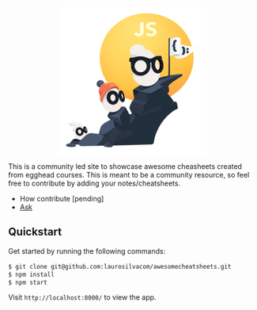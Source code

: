 <div align="center">
  <img
    height="300"
    width="300"
    alt="Awesome Cheatsheets Logo"
    src="https://raw.githubusercontent.com/laurosilvacom/awesomecheatsheets/master/static/icon.png"
    align="center"
  />
</div>

This is a community led site to showcase awesome cheasheets created from egghead courses. This is meant to be a community resource, so feel free to contribute by adding your notes/cheatsheets.

- How contribute [pending]
- [Ask](https://github.com/laurosilvacom/awesomecheatsheets/issues/new)

## Quickstart

Get started by running the following commands:

```
$ git clone git@github.com:laurosilvacom/awesomecheatsheets.git
$ npm install
$ npm start
```

Visit `http://localhost:8000/` to view the app.
